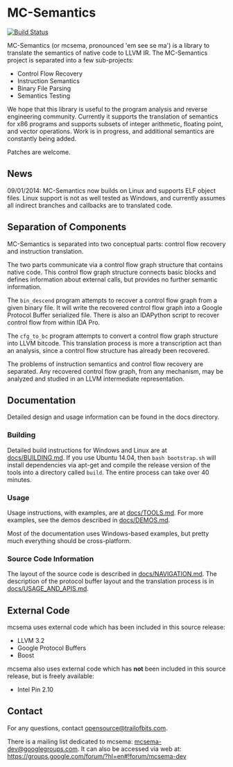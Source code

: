 MC-Semantics
============

[![Build Status](https://travis-ci.org/trailofbits/mcsema.svg?branch=master)](https://travis-ci.org/cynecx/mcsema)

MC-Semantics (or mcsema, pronounced 'em see se ma') is a library to translate the semantics of native code to LLVM IR. The MC-Semantics project is separated into a few sub-projects: 
  * Control Flow Recovery
  * Instruction Semantics
  * Binary File Parsing
  * Semantics Testing

We hope that this library is useful to the program analysis and reverse engineering community. Currently it supports the translation of semantics for x86 programs and supports subsets of integer arithmetic, floating point, and vector operations. Work is in progress, and additional semantics are constantly being added.

Patches are welcome. 

## News

09/01/2014: MC-Semantics now builds on Linux and supports ELF object files. Linux support is not as well tested as Windows, and currently assumes all indirect branches and callbacks are to translated code. 

## Separation of Components

MC-Semantics is separated into two conceptual parts: control flow recovery and instruction translation. 

The two parts communicate via a control flow graph structure that contains native code. This control flow graph structure connects basic blocks and defines information about external calls, but provides no further semantic information.

The `bin_descend` program attempts to recover a control flow graph from a given binary file. It will write the recovered control flow graph into a Google Protocol Buffer serialized file. There is also an IDAPython script to recover control flow from within IDA Pro.

The `cfg_to_bc` program attempts to convert a control flow graph structure into LLVM bitcode. This translation process is more a transcription act than an analysis, since a control flow structure has already been recovered.

The problems of instruction semantics and control flow recovery are separated. Any recovered control flow graph, from any mechanism, may be analyzed and studied in an LLVM intermediate representation. 

## Documentation

Detailed design and usage information can be found in the docs directory.

### Building

Detailed build instructions for Windows and Linux are at [docs/BUILDING.md](docs/BUILDING.md). If you use Ubuntu 14.04, then `bash bootstrap.sh` will install dependencies via apt-get and compile the release version of the tools into a directory called `build`. The entire process can take over 40 minutes. 

### Usage

Usage instructions, with examples, are at [docs/TOOLS.md](docs/TOOLS.md). For more examples, see the demos described in [docs/DEMOS.md](docs/DEMOS.md).

Most of the documentation uses Windows-based examples, but pretty much everything should be cross-platform.

### Source Code Information 

The layout of the source code is described in [docs/NAVIGATION.md](docs/NAVIGATION.md). The description of the protocol buffer layout and the translation process is in [docs/USAGE_AND_APIS.md](docs/USAGE_AND_APIS.md).

## External Code
mcsema uses external code which has been included in this source release:
 * LLVM 3.2
 * Google Protocol Buffers
 * Boost

mcsema also uses external code which has **not** been included in this source release, but is freely available:
 * Intel Pin 2.10

## Contact

For any questions, contact opensource@trailofbits.com.

There is a mailing list dedicated to mcsema: mcsema-dev@googlegroups.com. It can also be accessed via web at: https://groups.google.com/forum/?hl=en#!forum/mcsema-dev
